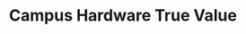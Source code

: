 ---
title: "Campus Hardware True Value"
url: /madison/campus-hardware-true-value/
shop: hardware
---
